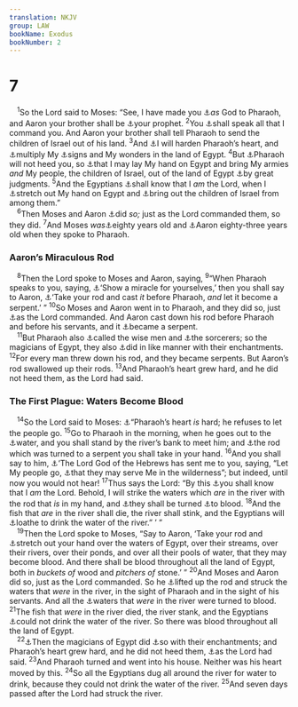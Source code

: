 ```yaml
---
translation: NKJV
group: LAW
bookName: Exodus 
bookNumber: 2
---
```


<div class="title"><h1>7</h1></div>
<span class="verse xu_7_1"> <sup>1</sup>So the Lord said to Moses: “See, I have made you <a data-toggle="tooltip" data-placement="bottom" title="Ex. 4:16; Jer. 1:10">⚓</a><i>as</i> God to Pharaoh, and Aaron your brother shall be <a data-toggle="tooltip" data-placement="bottom" title="Ex. 4:15, 16">⚓</a>your prophet. </span>
<span class="verse xu_7_2"><sup>2</sup>You <a data-toggle="tooltip" data-placement="bottom" title="Ex. 4:15; Deut. 18:18">⚓</a>shall speak all that I command you. And Aaron your brother shall tell Pharaoh to send the children of Israel out of his land. </span>
<span class="verse xu_7_3"><sup>3</sup>And <a data-toggle="tooltip" data-placement="bottom" title="Ex. 4:21; 9:12">⚓</a>I will harden Pharaoh’s heart, and <a data-toggle="tooltip" data-placement="bottom" title="Ex. 11:9; Acts 7:36">⚓</a>multiply My <a data-toggle="tooltip" data-placement="bottom" title="Ex. 4:7; Deut. 4:34">⚓</a>signs and My wonders in the land of Egypt. </span>
<span class="verse xu_7_4"><sup>4</sup>But <a data-toggle="tooltip" data-placement="bottom" title="Ex. 3:19, 20; 10:1; 11:9">⚓</a>Pharaoh will not heed you, so <a data-toggle="tooltip" data-placement="bottom" title="Ex. 9:14">⚓</a>that I may lay My hand on Egypt and bring My armies <i>and</i> My people, the children of Israel, out of the land of Egypt <a data-toggle="tooltip" data-placement="bottom" title="Ex. 6:6; 12:12">⚓</a>by great judgments. </span>
<span class="verse xu_7_5"><sup>5</sup>And the Egyptians <a data-toggle="tooltip" data-placement="bottom" title="Ex. 7:17; 8:22; 14:4, 18; Ps. 9:16">⚓</a>shall know that I <i>am</i> the Lord, when I <a data-toggle="tooltip" data-placement="bottom" title="Ex. 9:15">⚓</a>stretch out My hand on Egypt and <a data-toggle="tooltip" data-placement="bottom" title="Ex. 3:20; 6:6; 12:51">⚓</a>bring out the children of Israel from among them.”<br/></span>
<span class="verse xu_7_6"> <sup>6</sup>Then Moses and Aaron <a data-toggle="tooltip" data-placement="bottom" title="Ex. 7:2">⚓</a>did <i>so;</i> just as the Lord commanded them, so they did. </span>
<span class="verse xu_7_7"><sup>7</sup>And Moses <i>was</i><a data-toggle="tooltip" data-placement="bottom" title="Deut. 29:5; 31:2; 34:7; Acts 7:23, 30">⚓</a>eighty years old and <a data-toggle="tooltip" data-placement="bottom" title="Num. 33:39">⚓</a>Aaron eighty-three years old when they spoke to Pharaoh.<br/></span>
<div class="title"><h3>Aaron’s Miraculous Rod</h3></div>
<span class="verse xu_7_8"> <sup>8</sup>Then the Lord spoke to Moses and Aaron, saying, </span>
<span class="verse xu_7_9"><sup>9</sup>“When Pharaoh speaks to you, saying, <a data-toggle="tooltip" data-placement="bottom" title="Ex. 10:1; Is. 7:11; John 2:18; 6:30">⚓</a>‘Show a miracle for yourselves,’ then you shall say to Aaron, <a data-toggle="tooltip" data-placement="bottom" title="Ex. 4:2, 3, 17">⚓</a>‘Take your rod and cast <i>it</i> before Pharaoh, <i>and</i> let it become a serpent.’ ” </span>
<span class="verse xu_7_10"><sup>10</sup>So Moses and Aaron went in to Pharaoh, and they did so, just <a data-toggle="tooltip" data-placement="bottom" title="Ex. 7:9">⚓</a>as the Lord commanded. And Aaron cast down his rod before Pharaoh and before his servants, and it <a data-toggle="tooltip" data-placement="bottom" title="Ex. 4:3">⚓</a>became a serpent.<br/></span>
<span class="verse xu_7_11"> <sup>11</sup>But Pharaoh also <a data-toggle="tooltip" data-placement="bottom" title="Gen. 41:8">⚓</a>called the wise men and <a data-toggle="tooltip" data-placement="bottom" title="Dan. 2:2; 2 Tim. 3:8">⚓</a>the sorcerers; so the magicians of Egypt, they also <a data-toggle="tooltip" data-placement="bottom" title="Ex. 7:22; 8:7, 18; 2 Tim. 3:9; Rev. 13:13, 14">⚓</a>did in like manner with their enchantments. </span>
<span class="verse xu_7_12"><sup>12</sup>For every man threw down his rod, and they became serpents. But Aaron’s rod swallowed up their rods. </span>
<span class="verse xu_7_13"><sup>13</sup>And Pharaoh’s heart grew hard, and he did not heed them, as the Lord had said.<br/></span>
<div class="title"><h3>The First Plague: Waters Become Blood</h3></div>
<span class="verse xu_7_14"> <sup>14</sup>So the Lord said to Moses: <a data-toggle="tooltip" data-placement="bottom" title="Ex. 8:15; 10:1, 20, 27">⚓</a>“Pharaoh’s heart <i>is</i> hard; he refuses to let the people go. </span>
<span class="verse xu_7_15"><sup>15</sup>Go to Pharaoh in the morning, when he goes out to the <a data-toggle="tooltip" data-placement="bottom" title="Ex. 2:5; 8:20">⚓</a>water, and you shall stand by the river’s bank to meet him; and <a data-toggle="tooltip" data-placement="bottom" title="Ex. 4:2, 3; 7:10">⚓</a>the rod which was turned to a serpent you shall take in your hand. </span>
<span class="verse xu_7_16"><sup>16</sup>And you shall say to him, <a data-toggle="tooltip" data-placement="bottom" title="Ex. 3:13, 18; 4:22">⚓</a>‘The Lord God of the Hebrews has sent me to you, saying, “Let My people go, <a data-toggle="tooltip" data-placement="bottom" title="Ex. 3:12, 18; 4:23; 5:1, 3; 8:1">⚓</a>that they may serve Me in the wilderness”; but indeed, until now you would not hear! </span>
<span class="verse xu_7_17"><sup>17</sup>Thus says the Lord: “By this <a data-toggle="tooltip" data-placement="bottom" title="Ex. 5:2; 7:5; 10:2; Ps. 9:16; Ezek. 25:17">⚓</a>you shall know that I <i>am</i> the Lord. Behold, I will strike the waters which <i>are</i> in the river with the rod that <i>is</i> in my hand, and <a data-toggle="tooltip" data-placement="bottom" title="Ex. 4:9; 7:20">⚓</a>they shall be turned <a data-toggle="tooltip" data-placement="bottom" title="Rev. 11:6; 16:4, 6">⚓</a>to blood. </span>
<span class="verse xu_7_18"><sup>18</sup>And the fish that <i>are</i> in the river shall die, the river shall stink, and the Egyptians will <a data-toggle="tooltip" data-placement="bottom" title="Ex. 7:24">⚓</a>loathe to drink the water of the river.” ’ ”<br/></span>
<span class="verse xu_7_19"> <sup>19</sup>Then the Lord spoke to Moses, “Say to Aaron, ‘Take your rod and <a data-toggle="tooltip" data-placement="bottom" title="Ex. 8:5, 6, 16; 9:22; 10:12, 21; 14:21, 26">⚓</a>stretch out your hand over the waters of Egypt, over their streams, over their rivers, over their ponds, and over all their pools of water, that they may become blood. And there shall be blood throughout all the land of Egypt, both in <i>buckets</i> <i>of</i> wood and <i>pitchers</i> <i>of</i> stone.’ ” </span>
<span class="verse xu_7_20"><sup>20</sup>And Moses and Aaron did so, just as the Lord commanded. So he <a data-toggle="tooltip" data-placement="bottom" title="Ex. 17:5">⚓</a>lifted up the rod and struck the waters that <i>were</i> in the river, in the sight of Pharaoh and in the sight of his servants. And all the <a data-toggle="tooltip" data-placement="bottom" title="Ps. 78:44; 105:29, 30">⚓</a>waters that <i>were</i> in the river were turned to blood. </span>
<span class="verse xu_7_21"><sup>21</sup>The fish that <i>were</i> in the river died, the river stank, and the Egyptians <a data-toggle="tooltip" data-placement="bottom" title="Ex. 7:18">⚓</a>could not drink the water of the river. So there was blood throughout all the land of Egypt.<br/></span>
<span class="verse xu_7_22"> <sup>22</sup><a data-toggle="tooltip" data-placement="bottom" title="Ex. 7:11">⚓</a>Then the magicians of Egypt did <a data-toggle="tooltip" data-placement="bottom" title="Ex. 8:7">⚓</a>so with their enchantments; and Pharaoh’s heart grew hard, and he did not heed them, <a data-toggle="tooltip" data-placement="bottom" title="Ex. 3:19; 7:3">⚓</a>as the Lord had said. </span>
<span class="verse xu_7_23"><sup>23</sup>And Pharaoh turned and went into his house. Neither was his heart moved by this. </span>
<span class="verse xu_7_24"><sup>24</sup>So all the Egyptians dug all around the river for water to drink, because they could not drink the water of the river. </span>
<span class="verse xu_7_25"><sup>25</sup>And seven days passed after the Lord had struck the river.<br/></span>
